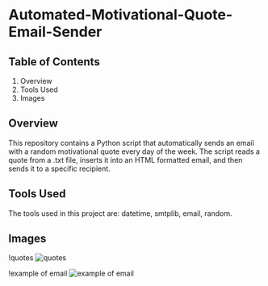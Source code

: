 # Automated-Motivational-Quote-Email-Sender

## Table of Contents
1. Overview
2. Tools Used
3. Images

## Overview
This repository contains a Python script that automatically sends an email with a random motivational quote every day of the week. The script reads a quote from a .txt file, inserts it into an HTML formatted email, and then sends it to a specific recipient.

## Tools Used
The tools used in this project are: datetime, smtplib, email, random.

## Images
!quotes
![quotes](https://github.com/bardack134/Automated-Motivational-Quote-Email-Sender/assets/142977989/86b3bd54-7ca4-4997-8cdc-4a45e0564b2d)


!example of email
![example of email](https://github.com/bardack134/Automated-Motivational-Quote-Email-Sender/assets/142977989/d262cef0-0313-4ca1-b7c0-dadec14e5704)

